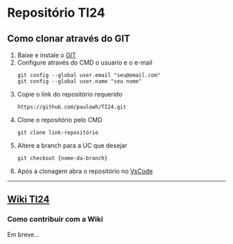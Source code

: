 # Repositório TI24

## Como clonar através do GIT
1. Baixe e instale o [GIT](https://git-scm.com/)
2. Configure através do CMD o usuario e o e-mail
    ```git
    git config --global user.email "seu@email.com"
    git config --global user.name "seu nome"
    ```
3. Copie o link do repositório requerido
    ```git
    https://github.com/paulowh/TI24.git
    ```
4. Clone o repositório pelo CMD
    ```git
    git clone link-repositório
    ```
5. Altere a branch para a UC que desejar
    ```git
    git checkout {nome-da-branch}
    ```
6. Após a clonagem abra o repositório no [VsCode](https://code.visualstudio.com/)

***

## [Wiki TI24]([https://github.com/paulowh/TI24/wiki](https://github.com/paulowh/paulowh/wiki))

### Como contribuir com a Wiki

Em breve...
